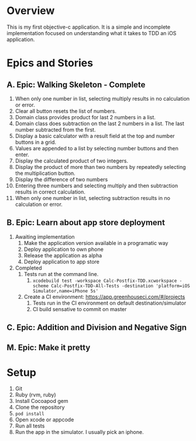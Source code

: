 # Overview
This is my first objective-c application. It is a simple and incomplete implementation focused on understanding what it takes to TDD an iOS application.
# Epics and Stories
## A. Epic: Walking Skeleton - Complete
1. When only one number in list, selecting multiply results in no calculation or error.
1. Clear all button resets the list of numbers.
1. Domain class provides product for last 2 numbers in a list.
1. Domain class does subtraction on the last 2 numbers in a list. The last number subtracted from the first.
1. Display a basic calculator with a result field at the top and number buttons in a grid.
1. Values are appended to a list by selecting number buttons and then enter.
1. Display the calculated product of two integers.
1. Display the product of more than two numbers by repeatedly selecting the multiplication button.
1. Display the difference of two numbers
1. Entering three numbers and selecting multiply and then subtraction results in correct calculation.
1. When only one number in list, selecting subtraction results in no calculation or error.
    
## B. Epic: Learn about app store deployment
1. Awaiting implementation
    1. Make the application version available in a programatic way   
    1. Deploy application to own phone
    1. Release the application as alpha
    1. Deploy application to app store
1. Completed
    1. Tests run at the command line.
        1. `xcodebuild test -workspace Calc-Postfix-TDD.xcworkspace -scheme Calc-Postfix-TDD-All-Tests -destination 'platform=iOS Simulator,name=iPhone 5s'`
     1. Create a CI environment: https://app.greenhouseci.com/#/projects
        1. Tests run in the CI environment on default destination/simulator
        1. CI build sensative to commit on master

## C. Epic: Addition and Division and Negative Sign
## M. Epic: Make it pretty


# Setup
1. Git
1. Ruby (rvm, ruby)
1. Install Cocoapod gem
1. Clone the repository
1. `pod install`
1. Open xcode or appcode
1. Run all tests
1. Run the app in the simulator. I usually pick an iphone.

